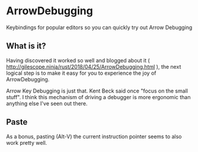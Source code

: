 # ArrowDebugging
Keybindings for popular editors so you can quickly try out Arrow Debugging

## What is it?

Having discovered it worked so well and blogged about it (
http://gilescope.ninja/rust/2018/04/25/ArrowDebugging.html ), the next logical step is to make it easy for you to experience the joy of ArrowDebugging.

Arrow Key Debugging is just that. Kent Beck said once "focus on the small stuff". I think this mechanism of driving a debugger is more ergonomic than anything else I've seen out there.

## Paste

As a bonus, pasting (Alt-V) the current instruction pointer seems to also work pretty well.

